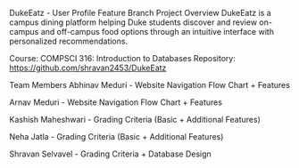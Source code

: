 DukeEatz - User Profile Feature Branch
Project Overview
DukeEatz is a campus dining platform helping Duke students discover and review on-campus and off-campus food options through an intuitive interface with personalized recommendations.

Course: COMPSCI 316: Introduction to Databases
Repository: https://github.com/shravan2453/DukeEatz

Team Members
Abhinav Meduri - Website Navigation Flow Chart + Features

Arnav Meduri - Website Navigation Flow Chart + Features

Kashish Maheshwari - Grading Criteria (Basic + Additional Features)

Neha Jatla - Grading Criteria (Basic + Additional Features)

Shravan Selvavel - Grading Criteria + Database Design

